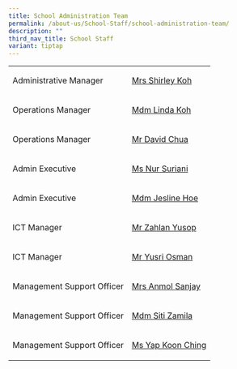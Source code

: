 ```yaml
---
title: School Administration Team
permalink: /about-us/School-Staff/school-administration-team/
description: ""
third_nav_title: School Staff
variant: tiptap
---
```

<table>
<tbody>
<tr>
<td rowspan="1" colspan="1">
<p>Administrative Manager</p>
</td>
<td rowspan="1" colspan="1">
<p><a href="shirley_koh-tan@schools.gov.sg" rel="noopener noreferrer nofollow" target="_blank">Mrs Shirley Koh</a>
</p>
</td>
</tr>
<tr>
<td rowspan="1" colspan="1">
<p>Operations Manager</p>
</td>
<td rowspan="1" colspan="1">
<p><a href="koh_tay_huay@moe.edu.sg" rel="noopener noreferrer nofollow" target="_blank">Mdm Linda Koh</a>
</p>
</td>
</tr>
<tr>
<td rowspan="1" colspan="1">
<p>Operations Manager</p>
</td>
<td rowspan="1" colspan="1">
<p><a href="chua_chiew_hoe@moe.edu.sg" rel="noopener noreferrer nofollow" target="_blank">Mr David Chua</a>
</p>
</td>
</tr>
<tr>
<td rowspan="1" colspan="1">
<p>Admin Executive</p>
</td>
<td rowspan="1" colspan="1">
<p><a href="nur_suriani_abdul_hamid@moe.edu.sg" rel="noopener noreferrer nofollow" target="_blank">Ms Nur Suriani</a>
</p>
</td>
</tr>
<tr>
<td rowspan="1" colspan="1">
<p>Admin Executive&nbsp;</p>
</td>
<td rowspan="1" colspan="1">
<p><a href="hoe_bee_lay@moe.edu.sg" rel="noopener noreferrer nofollow" target="_blank">Mdm Jesline Hoe</a>&nbsp;</p>
</td>
</tr>
<tr>
<td rowspan="1" colspan="1">
<p>ICT Manager</p>
</td>
<td rowspan="1" colspan="1">
<p><a href="zahlan_md_yusop@moe.edu.sg" rel="noopener noreferrer nofollow" target="_blank">Mr Zahlan Yusop</a>
</p>
</td>
</tr>
<tr>
<td rowspan="1" colspan="1">
<p>ICT Manager</p>
</td>
<td rowspan="1" colspan="1">
<p><a href="muhammad_yusri_osman@moe.edu.sg" rel="noopener noreferrer nofollow" target="_blank">Mr Yusri Osman</a>
</p>
</td>
</tr>
<tr>
<td rowspan="1" colspan="1">
<p>Management Support Officer</p>
</td>
<td rowspan="1" colspan="1">
<p><a href="anmol_sanjay_kanaya@moe.edu.sg" rel="noopener noreferrer nofollow" target="_blank">Mrs Anmol Sanjay</a>&nbsp;</p>
</td>
</tr>
<tr>
<td rowspan="1" colspan="1">
<p>Management Support Officer</p>
</td>
<td rowspan="1" colspan="1">
<p><a href="siti_zamila_jumat@moe.edu.sg" rel="noopener noreferrer nofollow" target="_blank">Mdm Siti Zamila</a>
</p>
</td>
</tr>
<tr>
<td rowspan="1" colspan="1">
<p>Management Support Officer</p>
</td>
<td rowspan="1" colspan="1">
<p><a href="yap_koon_ching@moe.edu.sg" rel="noopener noreferrer nofollow" target="_blank">Ms Yap Koon Ching</a>
</p>
</td>
</tr>
</tbody>
</table>
<p></p>